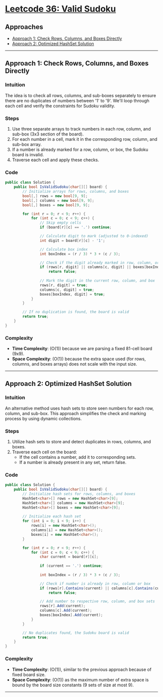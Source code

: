 # [Leetcode 36: Valid Sudoku](https://leetcode.com/problems/valid-sudoku/)

## Approaches
- [Approach 1: Check Rows, Columns, and Boxes Directly](#approach-1)
- [Approach 2: Optimized HashSet Solution](#approach-2)

---

## Approach 1: Check Rows, Columns, and Boxes Directly

### Intuition
The idea is to check all rows, columns, and sub-boxes separately to ensure there are no duplicates of numbers between '1' to '9'. We'll loop through each cell and verify the constraints for Sudoku validity.

### Steps
1. Use three separate arrays to track numbers in each row, column, and sub-box (3x3 section of the board).
2. For each number in a cell, mark it in the corresponding row, column, and sub-box array.
3. If a number is already marked for a row, column, or box, the Sudoku board is invalid.
4. Traverse each cell and apply these checks.

### Code
```csharp
public class Solution {
    public bool IsValidSudoku(char[][] board) {
        // Initialize arrays for rows, columns, and boxes
        bool[,] rows = new bool[9, 9];
        bool[,] columns = new bool[9, 9];
        bool[,] boxes = new bool[9, 9];

        for (int r = 0; r < 9; r++) {
            for (int c = 0; c < 9; c++) {
                // Skip empty cells
                if (board[r][c] == '.') continue;

                // Calculate digit to mark (adjusted to 0-indexed)
                int digit = board[r][c] - '1';

                // Calculate box index
                int boxIndex = (r / 3) * 3 + (c / 3);

                // Check if the digit already marked in row, column, or box
                if (rows[r, digit] || columns[c, digit] || boxes[boxIndex, digit])
                    return false;
                
                // Mark the digit in the current row, column, and box
                rows[r, digit] = true;
                columns[c, digit] = true;
                boxes[boxIndex, digit] = true;
            }
        }

        // If no duplication is found, the board is valid
        return true;
    }
}
```

### Complexity
- **Time Complexity**: \(O(1)\) because we are parsing a fixed 81-cell board (9x9).
- **Space Complexity**: \(O(1)\) because the extra space used (for rows, columns, and boxes arrays) does not scale with the input size.

---

## Approach 2: Optimized HashSet Solution

### Intuition
An alternative method uses hash sets to store seen numbers for each row, column, and sub-box. This approach simplifies the check and marking process by using dynamic collections.

### Steps
1. Utilize hash sets to store and detect duplicates in rows, columns, and boxes.
2. Traverse each cell on the board:
   - If the cell contains a number, add it to corresponding sets.
   - If a number is already present in any set, return false.

### Code
```csharp
public class Solution {
    public bool IsValidSudoku(char[][] board) {
        // Initialize hash sets for rows, columns, and boxes
        HashSet<char>[] rows = new HashSet<char>[9];
        HashSet<char>[] columns = new HashSet<char>[9];
        HashSet<char>[] boxes = new HashSet<char>[9];
        
        // Initialize each hash set
        for (int i = 0; i < 9; i++) {
            rows[i] = new HashSet<char>();
            columns[i] = new HashSet<char>();
            boxes[i] = new HashSet<char>();
        }

        for (int r = 0; r < 9; r++) {
            for (int c = 0; c < 9; c++) {
                char current = board[r][c];
                
                if (current == '.') continue;
                
                int boxIndex = (r / 3) * 3 + (c / 3);

                // Check if number is already in row, column or box
                if (rows[r].Contains(current) || columns[c].Contains(current) || boxes[boxIndex].Contains(current))
                    return false;

                // Add number to respective row, column, and box sets
                rows[r].Add(current);
                columns[c].Add(current);
                boxes[boxIndex].Add(current);
            }
        }

        // No duplicates found, the Sudoku board is valid
        return true;
    }
}
```

### Complexity
- **Time Complexity**: \(O(1)\), similar to the previous approach because of fixed board size.
- **Space Complexity**: \(O(1)\) as the maximum number of extra space is bound by the board size constants (9 sets of size at most 9). 

---


